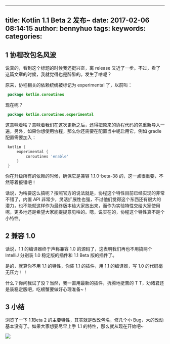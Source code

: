 
---
title: Kotlin 1.1 Beta 2 发布~
date: 2017-02-06 08:14:15
author: bennyhuo
tags:
keywords:
categories:
---


## 1 协程改包名风波

说真的，看到这个标题的时候我还挺兴奋，离 release 又近了一步。不过，看了这篇文章的时候，我就觉得也是醉醉的。发生了啥呢？

原来，协程相关的依赖统统被标记为 experimental 了，以前叫：

```kotlin
 package kotlin.coroutines 
```
现在呢？

```kotlin
 package kotlin.coroutines.experimental 
```

这意味着啥？意味着我们在这次更新之后，还得把原来的协程代码的包重新导入一遍，另外，如果你想使用协程，那么你还需要在配置当中呢启用它，例如 gradle 配置需要加入：

```gradle
 kotlin { 
     experimental { 
         coroutines 'enable' 
     } 
 } 
```

你在升级所有的依赖的时候，确保它是兼容 1.1.0-beta-38 的，这一点很重要，不然等着报错吧！

话说，为啥要这么搞呢？按照官方的说法就是，协程这个特性目前已经实现的非常不错了，内置 API 非常少，灵活扩展性也强，不过他们觉得这个东西还有很大的潜力，也不能就这样作为最终版本给大家放出来，而作为实验特性交给大家使用呢，更多地还是希望大家能提提意见啥的。嗯，说实在的，协程这个特性真不是个小特性。

## 2 兼容 1.0

话说，1.1 的编译器终于声称兼容 1.0 的源码了，这表明我们再也不用搞两个 IntelliJ 分别装 1.0 稳定版的插件和 1.1 Beta 版的插件了。

是的，就算你不用 1.1 的特性，你装 1.1 的插件，用 1.1 的编译器，写 1.0 的代码毫无压力！！

什么？你问我试了没？当然，我一直用最新的插件，折腾地挺苦的 T T，劝诸君还是装稳定版吧，吃螃蟹要做好心理准备~！

## 3 小结

浏览了一下 1.1Beta 2 的主要特性，其实就是改改包名，修几个小 Bug，大的改动基本没有了。如果大家想要尽早上手 1.1 的特性，那么就从现在开始吧~



![](/arts/kotlin扫码关注.png)